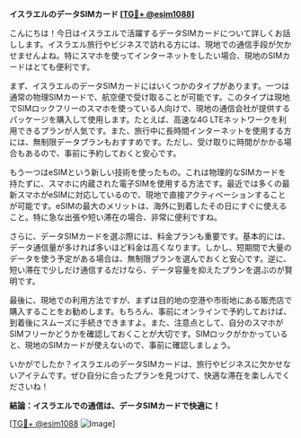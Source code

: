 **イスラエルのデータSIMカード [[TG💪+ @esim1088](https://t.me/s/esim1088)]**

こんにちは！今日はイスラエルで活躍するデータSIMカードについて詳しくお話しします。イスラエル旅行やビジネスで訪れる方には、現地での通信手段が欠かせませんよね。特にスマホを使ってインターネットをしたい場合、現地のSIMカードはとても便利です。

まず、イスラエルのデータSIMカードにはいくつかのタイプがあります。一つは通常の物理SIMカードで、航空便で受け取ることが可能です。このタイプは現地でSIMロックフリーのスマホを使っている人向けで、現地の通信会社が提供するパッケージを購入して使用します。たとえば、高速な4G LTEネットワークを利用できるプランが人気です。また、旅行中に長時間インターネットを使用する方には、無制限データプランもおすすめです。ただし、受け取りに時間がかかる場合もあるので、事前に予約しておくと安心です。

もう一つはeSIMという新しい技術を使ったもの。これは物理的なSIMカードを持たずに、スマホに内蔵された電子SIMを使用する方法です。最近では多くの最新スマホがeSIMに対応しているので、現地で直接アクティベーションすることが可能です。eSIMの最大のメリットは、海外に到着したその日にすぐに使えること。特に急な出張や短い滞在の場合、非常に便利ですね。

さらに、データSIMカードを選ぶ際には、料金プランも重要です。基本的には、データ通信量が多ければ多いほど料金は高くなります。しかし、短期間で大量のデータを使う予定がある場合は、無制限プランを選んでおくと安心です。逆に、短い滞在で少しだけ通信するだけなら、データ容量を抑えたプランを選ぶのが賢明です。

最後に、現地での利用方法ですが、まずは目的地の空港や市街地にある販売店で購入することをお勧めします。もちろん、事前にオンラインで予約しておけば、到着後にスムーズに手続きできますよ。また、注意点として、自分のスマホがSIMフリーかどうかを確認しておくことが大切です。SIMロックがかかっていると、現地のSIMカードが使えないので、事前に確認しましょう。

いかがでしたか？イスラエルのデータSIMカードは、旅行やビジネスに欠かせないアイテムです。ぜひ自分に合ったプランを見つけて、快適な滞在を楽しんでくださいね！

**結論：イスラエルでの通信は、データSIMカードで快適に！**

[[TG💪+ @esim1088](https://t.me/s/esim1088) ![Image](https://i.postimg.cc/Y0z9fWf4/image.png)]